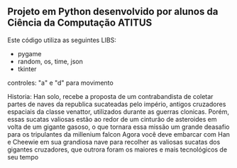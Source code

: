 ## Projeto em Python desenvolvido por alunos da Ciência da Computação ATITUS

Este código utiliza as seguintes LIBS:

* pygame
* random, os, time, json
* tkinter

controles: "a" e "d" para movimento

Historia: Han solo, recebe a proposta de um contrabandista de coletar partes de naves da republica sucateadas pelo império, antigos cruzadores espaciais da classe venattor, utilizados durante as guerras clonicas. Porém, essas sucatas valiosas estão ao redor de um cinturão de asteroides em volta de um gigante gasoso, o que tornara essa missão um grande deasafio para os tripulantes da millenium falcon
Agora você deve embarcar com Han e Cheewie em sua grandiosa nave para recolher as valiosas sucatas dos gigantes cruzadores, que outrora foram os maiores e mais tecnológicos de seu tempo
